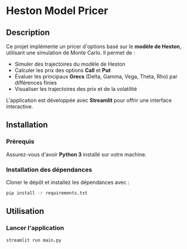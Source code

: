 # Heston Model Pricer

## Description

Ce projet implémente un pricer d'options basé sur le **modèle de Heston**, utilisant une simulation de Monte Carlo. Il permet de :

- Simuler des trajectoires du modèle de Heston
- Calculer les prix des options **Call** et **Put**
- Évaluer les principaux **Grecs** (Delta, Gamma, Vega, Theta, Rho) par différences finies
- Visualiser les trajectoires des prix et de la volatilité

L'application est développée avec **Streamlit** pour offrir une interface interactive.

## Installation

### Prérequis

Assurez-vous d'avoir **Python 3** installé sur votre machine.

### Installation des dépendances

Cloner le dépôt et installez les dépendances avec :

```bash
pip install -r requirements.txt
```

## Utilisation

### Lancer l'application

```bash
streamlit run main.py


